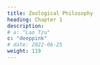 ```yaml
---
title: Zoological Philosophy
heading: Chapter 1
description: 
# a: "Lao Tzu"
c: "deeppink"
# date: 2022-06-25
weight: 119
---
```


